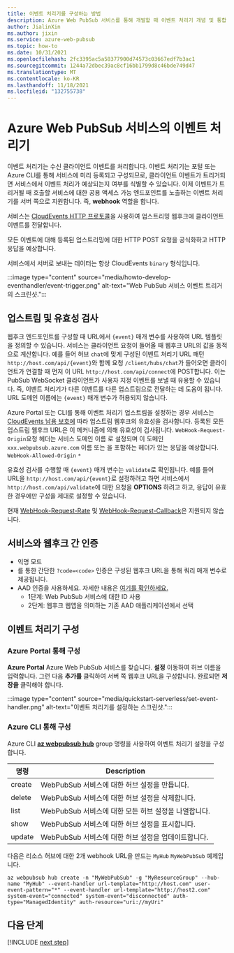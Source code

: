 ```yaml
---
title: 이벤트 처리기를 구성하는 방법
description: Azure Web PubSub 서비스를 통해 개발할 때 이벤트 처리기 개념 및 통합 소개에 대한 지침입니다.
author: JialinXin
ms.author: jixin
ms.service: azure-web-pubsub
ms.topic: how-to
ms.date: 10/31/2021
ms.openlocfilehash: 2fc3395ac5a58377900d74573c03667edf7b3ac1
ms.sourcegitcommit: 1244a72dbec39ac8cf16bb1799d8c46bde749d47
ms.translationtype: MT
ms.contentlocale: ko-KR
ms.lasthandoff: 11/18/2021
ms.locfileid: "132755738"
---
```

# <a name="event-handler-in-azure-web-pubsub-service"></a>Azure Web PubSub 서비스의 이벤트 처리기

이벤트 처리기는 수신 클라이언트 이벤트를 처리합니다. 이벤트 처리기는 포털 또는 Azure CLI를 통해 서비스에 미리 등록되고 구성되므로, 클라이언트 이벤트가 트리거되면 서비스에서 이벤트 처리가 예상되는지 여부를 식별할 수 있습니다. 이제 이벤트가 트리거될 때 호출할 서비스에 대한 공용 액세스 가능 엔드포인트를 노출하는 이벤트 처리기를 서버 쪽으로 지원합니다. 즉, **webhook** 역할을 합니다. 

서비스는 [CloudEvents HTTP 프로토콜](https://github.com/cloudevents/spec/blob/v1.0.1/http-protocol-binding.md)을 사용하여 업스트리밍 웹후크에 클라이언트 이벤트를 전달합니다.

모든 이벤트에 대해 등록된 업스트리밍에 대한 HTTP POST 요청을 공식화하고 HTTP 응답을 예상합니다. 

서비스에서 서버로 보내는 데이터는 항상 CloudEvents `binary` 형식입니다.

:::image type="content" source="media/howto-develop-eventhandler/event-trigger.png" alt-text="Web PubSub 서비스 이벤트 트리거의 스크린샷.":::

## <a name="upstream-and-validation"></a>업스트림 및 유효성 검사

웹후크 엔드포인트를 구성할 때 URL에서 `{event}` 매개 변수를 사용하여 URL 템플릿을 정의할 수 있습니다. 서비스는 클라이언트 요청이 들어올 때 웹후크 URL의 값을 동적으로 계산합니다. 예를 들어 허브 `chat`에 맞게 구성된 이벤트 처리기 URL 패턴 `http://host.com/api/{event}`와 함께 요청 `/client/hubs/chat`가 들어오면 클라이언트가 연결할 때 먼저 이 URL `http://host.com/api/connect`에 POST합니다. 이는 PubSub WebSocket 클라이언트가 사용자 지정 이벤트를 보낼 때 유용할 수 있습니다. 즉, 이벤트 처리기가 다른 이벤트를 다른 업스트림으로 전달하는 데 도움이 됩니다. URL 도메인 이름에는 `{event}` 매개 변수가 허용되지 않습니다.

Azure Portal 또는 CLI를 통해 이벤트 처리기 업스트림을 설정하는 경우 서비스는 [CloudEvents 남용 보호에](https://github.com/cloudevents/spec/blob/v1.0/http-webhook.md#4-abuse-protection) 따라 업스트림 웹후크의 유효성을 검사합니다. 등록된 모든 업스트림 웹후크 URL은 이 메커니즘에 의해 유효성이 검사됩니다. `WebHook-Request-Origin`요청 헤더는 서비스 도메인 이름 로 설정되며 이 도메인 `xxx.webpubsub.azure.com` 이름 또는 을 포함하는 헤더가 있는 응답을 예상합니다. `WebHook-Allowed-Origin` `*`

유효성 검사를 수행할 때 `{event}` 매개 변수는 `validate`로 확인됩니다. 예를 들어 URL을 `http://host.com/api/{event}`로 설정하려고 하면 서비스에서 `http://host.com/api/validate`에 대한 요청을 **OPTIONS** 하려고 하고, 응답이 유효한 경우에만 구성을 제대로 설정할 수 있습니다.

현재 [WebHook-Request-Rate](https://github.com/cloudevents/spec/blob/v1.0/http-webhook.md#414-webhook-request-rate) 및 [WebHook-Request-Callback](https://github.com/cloudevents/spec/blob/v1.0/http-webhook.md#413-webhook-request-callback)은 지원되지 않습니다.

## <a name="authentication-between-service-and-webhook"></a>서비스와 웹후크 간 인증

- 익명 모드
- 를 통한 간단한 `?code=<code>` 인증은 구성된 웹후크 URL을 통해 쿼리 매개 변수로 제공됩니다.
- AAD 인증을 사용하세요. 자세한 내용은 [여기를 확인하세요.](howto-use-managed-identity.md)
   - 1단계: Web PubSub 서비스에 대한 ID 사용
   - 2단계: 웹후크 웹앱을 의미하는 기존 AAD 애플리케이션에서 선택

## <a name="configure-event-handler"></a>이벤트 처리기 구성

### <a name="configure-through-azure-portal"></a>Azure Portal 통해 구성

**Azure Portal** Azure Web PubSub 서비스를 찾습니다. **설정** 이동하여 허브 이름을 입력합니다. 그런 다음 **추가를** 클릭하여 서버 쪽 웹후크 URL을 구성합니다. 완료되면 **저장을** 클릭해야 합니다.

:::image type="content" source="media/quickstart-serverless/set-event-handler.png" alt-text="이벤트 처리기를 설정하는 스크린샷.":::

### <a name="configure-through-azure-cli"></a>Azure CLI 통해 구성

Azure CLI [**az webpubsub hub**](/cli/azure/webpubsub/hub) group 명령을 사용하여 이벤트 처리기 설정을 구성합니다.

명령 | Description
--|--
create | WebPubSub 서비스에 대한 허브 설정을 만듭니다.
delete | WebPubSub 서비스에 대한 허브 설정을 삭제합니다.
list   | WebPubSub 서비스에 대한 모든 허브 설정을 나열합니다.
show   | WebPubSub 서비스에 대한 허브 설정을 표시합니다.
update | WebPubSub 서비스에 대한 허브 설정을 업데이트합니다.

다음은 리소스 허브에 대한 2개 webhook URL을 만드는 `MyHub` `MyWebPubSub` 예제입니다.

```azurecli-interactive
az webpubsub hub create -n "MyWebPubSub" -g "MyResourceGroup" --hub-name "MyHub" --event-handler url-template="http://host.com" user-event-pattern="*" --event-handler url-template="http://host2.com" system-event="connected" system-event="disconnected" auth-type="ManagedIdentity" auth-resource="uri://myUri"
```

## <a name="next-steps"></a>다음 단계

[!INCLUDE [next step](includes/include-next-step.md)]